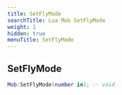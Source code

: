 ```yaml
---
title: SetFlyMode
searchTitle: Lua Mob SetFlyMode
weight: 1
hidden: true
menuTitle: SetFlyMode
---
```

## SetFlyMode
```lua
Mob:SetFlyMode(number in); -- void
```